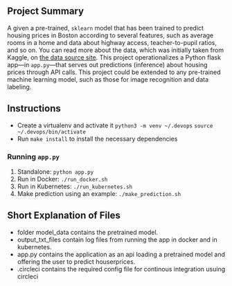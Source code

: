 [![<a-hekker>](https://circleci.com/gh/a-hekker/udacity-microservice-api.svg?style=svg)](https://circleci.com/gh/a-hekker/udacity-microservice-api)

## Project Summary

A given a pre-trained, `sklearn` model that has been trained to predict housing prices in Boston according to several features, such as average rooms in a home and data about highway access, teacher-to-pupil ratios, and so on. You can read more about the data, which was initially taken from Kaggle, on [the data source site](https://www.kaggle.com/c/boston-housing). This project operationalizes a Python flask app—in `app.py`—that serves out predictions (inference) about housing prices through API calls. This project could be extended to any pre-trained machine learning model, such as those for image recognition and data labeling.

## Instructions

* Create a virtualenv and activate it `python3 -m venv ~/.devops` `source ~/.devops/bin/activate`
* Run `make install` to install the necessary dependencies

### Running `app.py`

1. Standalone:  `python app.py`
2. Run in Docker:  `./run_docker.sh`
3. Run in Kubernetes:  `./run_kubernetes.sh`
4. Make prediction using an example: `./make_prediction.sh` 

## Short Explanation of Files   
* folder model_data contains the pretrained model.
* output_txt_files contain log files from running the app in docker and in kubernetes.
* app.py contains the application as an api loading a pretrained model and offering the user to predict houserprices.
* .circleci contains the required config file for continous integration usuing circleci


